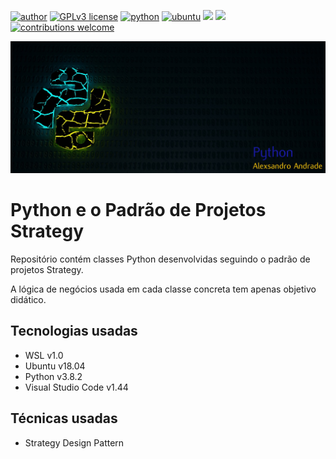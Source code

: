 [![author](https://img.shields.io/badge/author-alexsandro-orange.svg)](https://www.linkedin.com/in/alexsandro-andrade-b38186b1) [![GPLv3 license](https://img.shields.io/badge/License-GPLv3-blue.svg)](http://perso.crans.org/besson/LICENSE.html) [![python](https://img.shields.io/badge/python-3.8+-blue.svg)](https://www.python.org/downloads/) [![ubuntu](https://img.shields.io/badge/ubuntu-v18.04-blue.svg)](https://releases.ubuntu.com/18.04.4/) [![](https://img.shields.io/badge/visual%20studio%20code-v1.44-lightgrey.svg)](https://code.visualstudio.com/download) [![](https://img.shields.io/badge/wsl-v1.0-lightgrey.svg)](https://docs.microsoft.com/pt-br/windows/wsl/install-win10) [![contributions welcome](https://img.shields.io/badge/contributions-welcome-brightgreen.svg?style=flat)](https://github.com/alexsandrox/ddd-valueobjects-python/issues)

<p align="center">
  <img src="banner-python.png" >
</p>

# Python e o Padrão de Projetos Strategy

Repositório contém classes Python desenvolvidas seguindo o padrão de projetos Strategy.

A lógica de negócios usada em cada classe concreta tem apenas objetivo didático.


<h2><strong>Tecnologias usadas</strong></h2>

- WSL v1.0
- Ubuntu v18.04
- Python v3.8.2
- Visual Studio Code v1.44

<h2><strong>Técnicas usadas</strong></h2>

- Strategy Design Pattern
